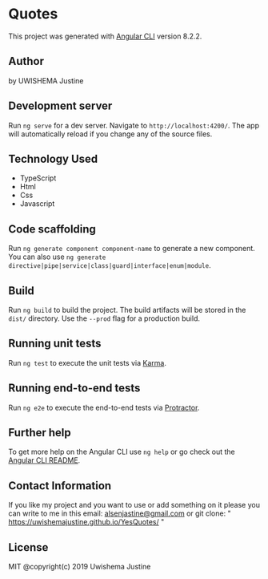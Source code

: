 # Quotes

This project was generated with [Angular CLI](https://github.com/angular/angular-cli) version 8.2.2.
## Author
by UWISHEMA Justine
## Development server

Run `ng serve` for a dev server. Navigate to `http://localhost:4200/`. The app will automatically reload if you change any of the source files.

## Technology Used
* TypeScript
* Html
* Css
* Javascript
## Code scaffolding

Run `ng generate component component-name` to generate a new component. You can also use `ng generate directive|pipe|service|class|guard|interface|enum|module`.

## Build

Run `ng build` to build the project. The build artifacts will be stored in the `dist/` directory. Use the `--prod` flag for a production build.

## Running unit tests

Run `ng test` to execute the unit tests via [Karma](https://karma-runner.github.io).

## Running end-to-end tests

Run `ng e2e` to execute the end-to-end tests via [Protractor](http://www.protractortest.org/).

## Further help

To get more help on the Angular CLI use `ng help` or go check out the [Angular CLI README](https://github.com/angular/angular-cli/blob/master/README.md).
## Contact Information
If you like my project and you want to use or add something on it please you can write to me in this email: alsenjastine@gmail.com or
git clone: " https://uwishemajustine.github.io/YesQuotes/ "
## License
MIT
@copyright(c) 2019 Uwishema Justine